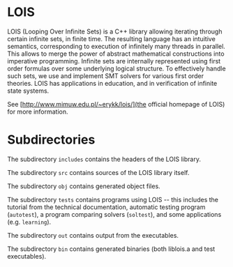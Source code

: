 # LOIS

LOIS (Looping Over Infinite Sets) is a C++ library allowing iterating through certain
infinite sets, in finite time. 
The resulting language has an intuitive semantics, corresponding to execution of
infinitely many threads in parallel. This allows to merge the power of abstract
mathematical constructions into imperative programming. Infinite sets are internally 
represented using first order formulas over some underlying logical structure. 
To effectively handle such sets, we use and implement SMT solvers for various first
order theories. LOIS has applications in education, and in verification of infinite
state systems.

See [http://www.mimuw.edu.pl/~erykk/lois/](the official homepage of LOIS) for more
information.

# Subdirectories

The subdirectory `includes` contains the headers of the LOIS library.

The subdirectory `src` contains sources of the LOIS library itself.

The subdirectory `obj` contains generated object files.

The subdirectory `tests` contains programs using LOIS -- this includes the tutorial
from the technical documentation, automatic testing program (`autotest`),
a program comparing solvers (`soltest`), and some applications (e.g. `learning`).

The subdirectory `out` contains output from the executables.

The subdirectory `bin` contains generated binaries (both liblois.a and test executables).

